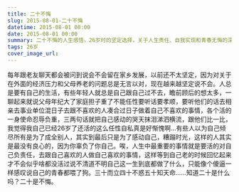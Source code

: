 ```yaml
---
title: 二十不悔
slug: 2015-08-01-二十不悔
datetime: 2015-08-01 00:00
date: 2015-08-01 00:00
summary: 二十不悔的人生感悟，26岁时的坚定选择，关于人生责任、自我实现和青春无悔的深度思考。
tags: 26岁
cover_image_url: 
---
```

每年跟老友聊天都会被问到说会不会留在家乡发展，以前还不太坚定，因为对关于在外面的经济压力和父母养老的问题总是无言以对，现在越来越坚定说不会。人总是要有自己的生活，有些年轻人就总是自己跟自己过不去，瞻前顾后的想太多，一聊起来就说父母年纪大了家庭担子重了不能任性要听话要孝顺，要听他们的话去相亲去事业单位混日子去跟不喜欢的人凑合过日子做着自己不喜欢的事情，各个活的一身使命忍辱负重，三两句话就把自己感动的哭天抹泪涕泗横流，跟他们比一比，我觉得我自己已经26岁了还活的这么任性自私真是好惭愧啊…有些人以为自己倾尽所有是为了成全别人，其实到最后只是为了感动自己，糟蹋时光，这样的人其实是最没有良心的，因为你辜负了你自己。唉，人生中最重要的事情就是要活的对自己负责任，去跟自己喜欢的人做自己喜欢的事情，这样等到自己老的时候回忆起来才不会似乎啥都没活过说不清道不明自己这一生到底都做了什么，只能像个傻逼一样感叹说自己的青春都喂了狗。三十而立四十不惑五十知天命……知道二十是什么吗？二十是不悔。